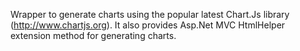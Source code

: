 Wrapper to generate charts using the popular latest Chart.Js library (http://www.chartjs.org). It also provides Asp.Net MVC HtmlHelper extension method for generating charts.
